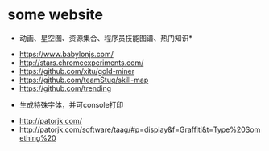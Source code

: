# some website
* 动画、星空图、资源集合、程序员技能图谱、热门知识*
 + https://www.babylonjs.com/
 + http://stars.chromeexperiments.com/
 + https://github.com/xitu/gold-miner
 + https://github.com/teamStuq/skill-map
 + https://github.com/trending

 * 生成特殊字体，并可console打印

 + http://patorjk.com/
 + http://patorjk.com/software/taag/#p=display&f=Graffiti&t=Type%20Something%20